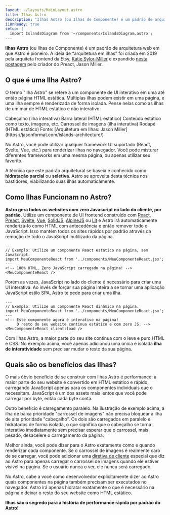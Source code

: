 ```yaml
---
layout: ~/layouts/MainLayout.astro
title: Ilhas Astro
description: "Ilhas Astro (ou Ilhas de Componente) é um padrão de arquitetura web em que Astro é pioneiro. O termo “Arquitetura em ilhas” foi criado pela arquiteta frontend da Etsy, Katie Sylor-Miller, em 2019 e expandido pelo criador do Preact, Jason Miller."
i18nReady: true
setup: |
  import IslandsDiagram from '~/components/IslandsDiagram.astro';
---
```


**Ilhas Astro** (ou Ilhas de Componente) é um padrão de arquitetura web em que Astro é pioneiro. A ideia de “arquitetura em ilhas” foi criada em 2019 pela arquiteta frontend da Etsy, [Katie Sylor-Miller](https://twitter.com/ksylor) e expandido [nesta postagem](https://jasonformat.com/islands-architecture/) pelo criador do Preact, Jason Miller.

## O que é uma Ilha Astro?

O termo "Ilha Astro" se refere a um componente de UI interativo em uma até então página HTML estática. Múltiplas ilhas podem existir em uma página, e uma ilha sempre é renderizada de forma isolada. Pense nelas como as ilhas de um mar de HTML estático e não interativo.

<IslandsDiagram>
    <Fragment slot="headerApp">Cabeçalho (ilha interativa)</Fragment>
    <Fragment slot="sidebarApp">Barra lateral (HTML estático)</Fragment>
    <Fragment slot="main">
        Conteúdo estático como texto, imagens, etc.
    </Fragment>
    <Fragment slot="carouselApp">Carrossel de imagens (ilha interativa)</Fragment>
    <Fragment slot="footer">Rodapé (HTML estático)</Fragment>
    <Fragment slot="source">Fonte: [Arquitetura em Ilhas: Jason Miller](https://jasonformat.com/islands-architecture/)</Fragment>
</IslandsDiagram>

No Astro, você pode utilizar qualquer framework UI suportado (React, Svelte, Vue, etc.) para renderizar ilhas no navegador. Você pode misturar diferentes frameworks em uma mesma página, ou apenas utilizar seu favorito.

A técnica que este padrão arquitetural se baseia é conhecido como **hidratação parcial** ou **seletiva**. Astro se aproveita desta técnica nos bastidores, viabilizando suas ilhas automaticamente.

## Como Ilhas Funcionam no Astro?

**Astro gera todos os websites com zero Javascript no lado do cliente, por padrão.** Utilize um componente de UI frontend construído com [React](https://reactjs.org/), [Preact](https://preactjs.com/), [Svelte](https://svelte.dev/), [Vue](https://vuejs.org/), [SolidJS](https://www.solidjs.com/), [AlpineJS](https://alpinejs.dev/) ou [Lit](https://lit.dev/) e Astro irá automaticamente renderizá-lo como HTML com antecedência e então remover todo o JavaScript. Isso mantém todos os sites rápidos por padrão através da remoção de todo o JavaScript inutilizado da página. 

```astro title="src/pages/index.astro"
---
// Exemplo: Utilize um componente React estático na página, sem JavaScript.
import MeuComponenteReact from '../components/MeuComponenteReact.jsx';
---
<!-- 100% HTML, Zero JavaScript carregado na página! -->
<MeuComponenteReact />
```

Porém as vezes, JavaScript no lado do cliente é necessário para criar uma UI interativa. Ao invés de forçar sua página inteira a se tornar uma aplicação JavaScript estilo SPA, Astro te pede para criar uma ilha.

```astro title="src/pages/index.astro" ins="client:load"
---
// Exemplo: Utilize um componente React dinâmico na página.
import MeuComponenteReact from '../components/MeuComponenteReact.jsx';
---
<!-- Este componente agora é interativo na página! 
     O resto do seu website continua estático e com zero JS. -->
<MeuComponenteReact client:load />
```

Com Ilhas Astro, a maior parte do seu site continua com o leve e puro HTML e CSS. No exemplo acima, você apenas adicionou uma única e isolada **ilha de interatividade** sem precisar mudar o resto da sua página.

## Quais são os benefícios das Ilhas?

O mais óbvio benefício de se construir com Ilhas Astro é performance: a maior parte do seu website é convertido em HTML estático e rápido, carregando JavaScript apenas para os componentes individuais que o necessitam. JavaScript é um dos assets mais lentos que você pode carregar por byte, então cada byte conta.

Outro benefício é carregamento paralelo. Na ilustração de exemplo acima, a ilha de baixa prioridade "carrossel de imagens" não precisa bloquear a ilha de alta prioridade "cabeçalho". Os dois são carregados em paralelo e hidratados de forma isolada, o que significa que o cabeçalho se torna interativo imediatamente sem precisar esperar que o carrossel, mais pesado, desacelere o carregamento da página.

Melhor ainda, você pode dizer para o Astro exatamente como e quando renderizar cada componente. Se o carrossel de imagens é realmente caro de se carregar, você pode adicionar uma [diretiva de cliente](/pt-br/reference/directives-reference/#diretivas-de-cliente) especial que diz ao Astro para apenas carregar o carrossel de imagens quando ele estiver visível na página. Se o usuário nunca o ver, ele nunca será carregado.

No Astro, cabe a você como desenvolvedor explicitamente dizer ao Astro quais componentes na página também precisam ser executados no navegador. Astro irá apenas hidratar exatamente o que é necessário na página e deixar o resto do seu website como HTML estático.

**Ilhas são o segredo para a história de performance rápida por padrão do Astro!**

